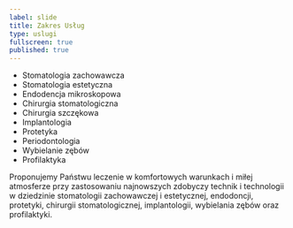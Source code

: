 ```yaml
---
label: slide
title: Zakres Usług
type: uslugi
fullscreen: true
published: true
---
```


* Stomatologia zachowawcza
* Stomatologia estetyczna
* Endodencja mikroskopowa
* Chirurgia stomatologiczna
* Chirurgia szczękowa
* Implantologia
* Protetyka
* Periodontologia
* Wybielanie zębów
* Profilaktyka

Proponujemy Państwu leczenie w&nbsp;komfortowych warunkach i&nbsp;miłej atmosferze przy zastosowaniu najnowszych zdobyczy technik i&nbsp;technologii w&nbsp;dziedzinie stomatologii zachowawczej i&nbsp;estetycznej, endodoncji, protetyki, chirurgii stomatologicznej, implantologii, wybielania zębów oraz profilaktyki.